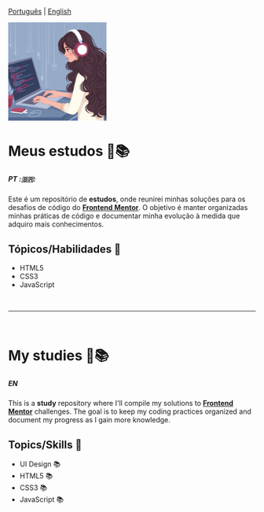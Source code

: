 [Português](#PT) | [English](#en)

<img src="./img.jpg" width=200px>

# Meus estudos 📝📚

##### PT :🇧🇷:

Este é um repositório de <strong>estudos</strong>, onde reunirei minhas soluções para os desafios de código do <strong>[Frontend Mentor](https://www.frontendmentor.io/challenges)</strong>. O objetivo é manter organizadas minhas práticas de código e documentar minha evolução à medida que adquiro mais conhecimentos.

## Tópicos/Habilidades 🚀

- HTML5
- CSS3
- JavaScript

<br>
<hr>
<br>

# My studies 📝📚

##### EN

This is a <strong>study</strong> repository where I'll compile my solutions to <strong>[Frontend Mentor](https://www.frontendmentor.io/challenges)</strong> challenges. The goal is to keep my coding practices organized and document my progress as I gain more knowledge.

## Topics/Skills 🚀

- UI Design 📚
- HTML5 📚
- CSS3 📚
- JavaScript 📚
